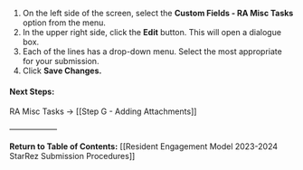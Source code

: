 1. On the left side of the screen, select the **Custom Fields - RA Misc Tasks** option from the menu.
2. In the upper right side, click the **Edit** button. This will open a dialogue box.
3. Each of the lines has a drop-down menu. Select the most appropriate for your submission.
4. Click **Save Changes.**

#### Next Steps:
RA Misc Tasks -> [[Step G - Adding Attachments]]

——————

**Return to Table of Contents:**
[[Resident Engagement Model 2023-2024 StarRez Submission Procedures]]